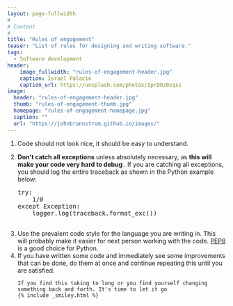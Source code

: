 ```yaml
---
layout: page-fullwidth
#
# Content
#
title: "Rules of engagement"
teaser: "List of rules for designing and writing software."
tags:
  - Software development
header:
    image_fullwidth: "rules-of-engagement-header.jpg"
    caption: Israel Palacio
    caption_url: https://unsplash.com/photos/IprD0z0zqss
image:
  header: "rules-of-engagement-header.jpg"
  thumb: "rules-of-engagement-thumb.jpg"
  homepage: "rules-of-engagement-homepage.jpg"
  caption: ""
  url: "https://johnbrannstrom.github.io/images/"
---
```


<ol>

  <li>
    Code should not look nice, it should be easy to understand.
  </li>

  <li>
    <p><strong>Don't catch all exceptions</strong> unless absolutely
    necessary, as <strong>this will make your code very hard to debug
    </strong>. If you are catching all exceptions, you should log the
    entire traceback as shown in the Python example below:</p>
    <p><pre>
try:
    1/0
except Exception:
    logger.log(traceback.format_exc())
    </pre></p>
  </li>

  <li>
    Use the prevalent code style for the language you are writing in.
    This will probably make it easier for next person working with the
    code. <a href="https://www.python.org/dev/peps/pep-0008/">PEP8</a>
    is a good choice for Python.
  </li>

  <li>
    If you have written some code and immediately see some improvements
    that can be done, do them at once and continue repeating this until
    you are satisfied.

    If you find this taking to long or you find yourself changing
    something back and forth. It's time to let it go
    {% include _smiley.html %}
  </li>

</ol>
